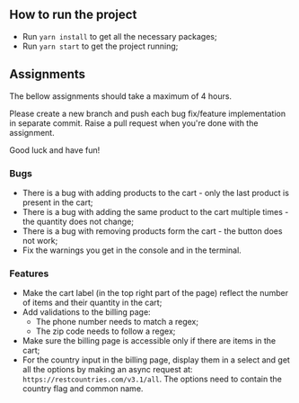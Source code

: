 ## How to run the project

- Run `yarn install` to get all the necessary packages;
- Run `yarn start` to get the project running;

## Assignments
The bellow assignments should take a maximum of 4 hours.

Please create a new branch and push each bug fix/feature implementation in separate commit. Raise a pull request when you're done with the assignment.

Good luck and have fun!
### Bugs
- There is a bug with adding products to the cart - only the last product is present in the cart;
- There is a bug with adding the same product to the cart multiple times - the quantity does not change;
- There is a bug with removing products form the cart - the button does not work;
- Fix the warnings you get in the console and in the terminal.

### Features
- Make the cart label (in the top right part of the page) reflect the number of items and their quantity in the cart;
- Add validations to the billing page:
  - The phone number needs to match a regex;
  - The zip code needs to follow a regex;
- Make sure the billing page is accessible only if there are items in the cart;
- For the country input in the billing page, display them in a select and get all the options by making an async request at: `https://restcountries.com/v3.1/all`. The options need to contain the country flag and common name.